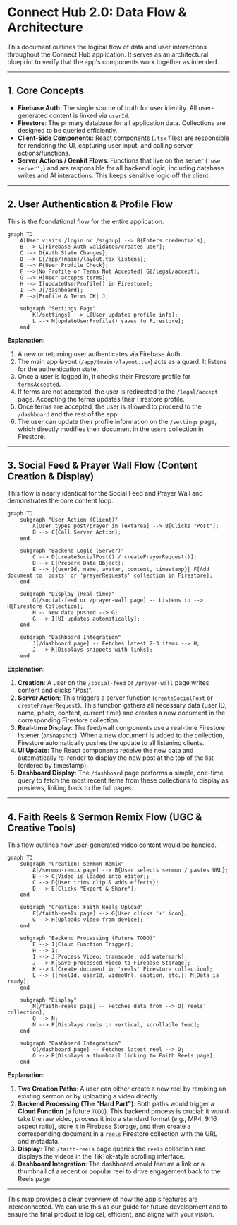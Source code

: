 
# Connect Hub 2.0: Data Flow & Architecture

This document outlines the logical flow of data and user interactions throughout the Connect Hub application. It serves as an architectural blueprint to verify that the app's components work together as intended.

---

## 1. Core Concepts

- **Firebase Auth**: The single source of truth for user identity. All user-generated content is linked via `userId`.
- **Firestore**: The primary database for all application data. Collections are designed to be queried efficiently.
- **Client-Side Components**: React components (`.tsx` files) are responsible for rendering the UI, capturing user input, and calling server actions/functions.
- **Server Actions / Genkit Flows**: Functions that live on the server (`'use server';`) and are responsible for all backend logic, including database writes and AI interactions. This keeps sensitive logic off the client.

---

## 2. User Authentication & Profile Flow

This is the foundational flow for the entire application.

```mermaid
graph TD
    A[User visits /login or /signup] --> B{Enters credentials};
    B --> C[Firebase Auth validates/creates user];
    C --> D{Auth State Changes};
    D --> E[/app/(main)/layout.tsx listens];
    E --> F{User Profile Check};
    F -->|No Profile or Terms Not Accepted| G[/legal/accept];
    G --> H[User accepts terms];
    H --> I[updateUserProfile() in Firestore];
    I --> J[/dashboard];
    F -->|Profile & Terms OK| J;

    subgraph "Settings Page"
        K[/settings] --> L[User updates profile info];
        L --> M[updateUserProfile() saves to Firestore];
    end
```

**Explanation:**
1.  A new or returning user authenticates via Firebase Auth.
2.  The main app layout (`/app/(main)/layout.tsx`) acts as a guard. It listens for the authentication state.
3.  Once a user is logged in, it checks their Firestore profile for `termsAccepted`.
4.  If terms are not accepted, the user is redirected to the `/legal/accept` page. Accepting the terms updates their Firestore profile.
5.  Once terms are accepted, the user is allowed to proceed to the `/dashboard` and the rest of the app.
6.  The user can update their profile information on the `/settings` page, which directly modifies their document in the `users` collection in Firestore.

---

## 3. Social Feed & Prayer Wall Flow (Content Creation & Display)

This flow is nearly identical for the Social Feed and Prayer Wall and demonstrates the core content loop.

```mermaid
graph TD
    subgraph "User Action (Client)"
        A[User types post/prayer in Textarea] --> B[Clicks "Post"];
        B --> C{Call Server Action};
    end
    
    subgraph "Backend Logic (Server)"
        C --> D[createSocialPost() / createPrayerRequest()];
        D --> E{Prepare Data Object};
        E --> |{userId, name, avatar, content, timestamp}| F[Add document to 'posts' or 'prayerRequests' collection in Firestore];
    end

    subgraph "Display (Real-time)"
        G[/social-feed or /prayer-wall page] -- Listens to --> H[Firestore Collection];
        H -- New data pushed --> G;
        G --> I[UI updates automatically];
    end

    subgraph "Dashboard Integration"
        J[/dashboard page] -- Fetches latest 2-3 items --> H;
        J --> K[Displays snippets with links];
    end
```

**Explanation:**
1.  **Creation**: A user on the `/social-feed` or `/prayer-wall` page writes content and clicks "Post".
2.  **Server Action**: This triggers a server function (`createSocialPost` or `createPrayerRequest`). This function gathers all necessary data (user ID, name, photo, content, current time) and creates a new document in the corresponding Firestore collection.
3.  **Real-time Display**: The feed/wall components use a real-time Firestore listener (`onSnapshot`). When a new document is added to the collection, Firestore automatically pushes the update to all listening clients.
4.  **UI Update**: The React components receive the new data and automatically re-render to display the new post at the top of the list (ordered by timestamp).
5.  **Dashboard Display**: The `/dashboard` page performs a simple, one-time query to fetch the most recent items from these collections to display as previews, linking back to the full pages.

---

## 4. Faith Reels & Sermon Remix Flow (UGC & Creative Tools)

This flow outlines how user-generated video content would be handled.

```mermaid
graph TD
    subgraph "Creation: Sermon Remix"
        A[/sermon-remix page] --> B{User selects sermon / pastes URL};
        B --> C[Video is loaded into editor];
        C --> D{User trims clip & adds effects};
        D --> E[Clicks "Export & Share"];
    end
    
    subgraph "Creation: Faith Reels Upload"
        F[/faith-reels page] --> G{User clicks '+' icon};
        G --> H[Uploads video from device];
    end

    subgraph "Backend Processing (Future TODO)"
        E --> I{Cloud Function Trigger};
        H --> I;
        I --> J[Process Video: transcode, add watermark];
        J --> K[Save processed video to Firebase Storage];
        K --> L[Create document in 'reels' Firestore collection];
        L --> |{reelId, userId, videoUrl, caption, etc.}| M[Data is ready];
    end

    subgraph "Display"
        N[/faith-reels page] -- Fetches data from --> O['reels' collection];
        O --> N;
        N --> P[Displays reels in vertical, scrollable feed];
    end
    
    subgraph "Dashboard Integration"
        Q[/dashboard page] -- Fetches latest reel --> O;
        Q --> R[Displays a thumbnail linking to Faith Reels page];
    end
```

**Explanation:**
1.  **Two Creation Paths**: A user can either create a new reel by remixing an existing sermon or by uploading a video directly.
2.  **Backend Processing (The "Hard Part")**: Both paths would trigger a **Cloud Function** (a future `TODO`). This backend process is crucial: it would take the raw video, process it into a standard format (e.g., MP4, 9:16 aspect ratio), store it in Firebase Storage, and then create a corresponding document in a `reels` Firestore collection with the URL and metadata.
3.  **Display**: The `/faith-reels` page queries the `reels` collection and displays the videos in the TikTok-style scrolling interface.
4.  **Dashboard Integration**: The dashboard would feature a link or a thumbnail of a recent or popular reel to drive engagement back to the Reels page.

---

This map provides a clear overview of how the app's features are interconnected. We can use this as our guide for future development and to ensure the final product is logical, efficient, and aligns with your vision.
